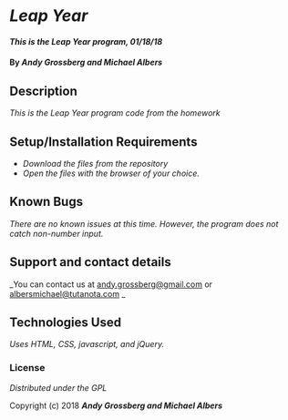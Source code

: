 # _Leap Year_

#### _This is the Leap Year program, 01/18/18_

#### By _**Andy Grossberg and Michael Albers**_

## Description

_This is the Leap Year program code from the homework_

## Setup/Installation Requirements

* _Download the files from the repository_
* _Open the files with the browser of your choice._

## Known Bugs

_There are no known issues at this time. However, the program does not catch non-number input._

## Support and contact details

_You can contact us at andy.grossberg@gmail.com or albersmichael@tutanota.com _

## Technologies Used

_Uses HTML, CSS, javascript, and jQuery._

### License

*Distributed under the GPL*

Copyright (c) 2018 **_Andy Grossberg and Michael Albers_**
